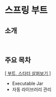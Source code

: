 # 스프링 부트

## 소개


<br>

## 주요 목차

[[ 부트, 스타터 살펴보기 ]](https://github.com/woosungkim0123/spring-jpa-deep-dive/tree/master/spring_evolution/autoconfig/boot_start)

- Executable Jar
- 자동 라이브러리 관리

